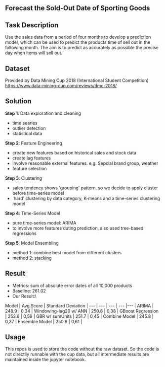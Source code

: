 ## Forecast the Sold-Out Date of Sporting Goods


## Task Description
Use the sales data from a period of four months to develop a prediction model, which can be used to predict the products time of sell out in the following month. The aim is to predict as accurately as possible the precise day when items will sell out.

## Dataset
Provided by Data Mining Cup 2018 (International Student Competition)
https://www.data-mining-cup.com/reviews/dmc-2018/

## Solution
**Step 1**: Data exploration and cleaning
- time searies
- outlier detection
- statistical data

**Step 2**: Feature Engineering
- create new features based on historical sales and stock data
- create lag features
- involve reasonable external features. e.g. Sepcial brand group, weather
- feature selection

**Step 3**: Clustering
- sales tendency shows 'grouping' pattern, so we decide to apply cluster before time-series model
- 'hard' clustering by data category, K-means and a time-series clustering model

**Step 4**: Time-Series Model
- pure time-series model: ARIMA
- to involve more features duting prediction, also used tree-based regressions

**Step 5**: Model Ensembling
- method 1: combine best model from different clusters
- method 2: stacking

## Result
- Metrics: sum of absolute error dates of all 10,000 products
- Baseline: 261.02
- Our Result:\\

Model | Avg.Score | Standard Deviation | 
--- | --- | --- | --- |--- |
ARIMA | 248.9 | 0.34 |
Windowing-lag20 w/ ANN | 250.8 | 0,38 |
GBoost Regression | 253.6 | 0,59 |
GBR w/ sumUnits | 251.7  | 0,45 |
Combine Model | 245.8 | 0,37 |
Ensemble Model | 250.9 | 0,61  |

## Usage
This repos is used to store the code without the raw dataset. So the code is not directlly runnable with the cup data, but all intermediate results are maintained inside the jupyter notebook.
